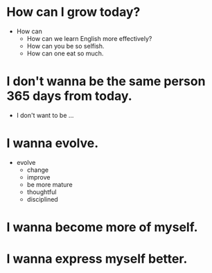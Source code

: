 # How can I grow today?
- How can
  - How can we learn English more effectively?
  - How can you be so selfish.
  - How can one eat so much.

# I don't wanna be the same person 365 days from today.
- I don't want to be ...

# I wanna evolve.
- evolve
  - change
  - improve
  - be more mature
  - thoughtful
  - disciplined

# I wanna become more of myself.

# I wanna express myself better.